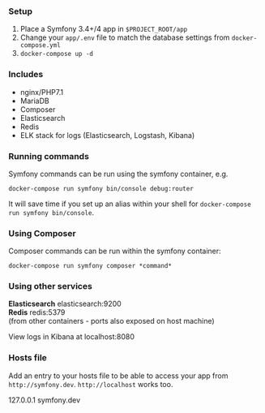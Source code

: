 ### Setup

1. Place a Symfony 3.4+/4 app in `$PROJECT_ROOT/app`
2. Change your `app/.env` file to match the database settings from `docker-compose.yml`
3. `docker-compose up -d`

### Includes

* nginx/PHP7.1
* MariaDB
* Composer
* Elasticsearch
* Redis
* ELK stack for logs (Elasticsearch, Logstash, Kibana)

### Running commands

Symfony commands can be run using the symfony container, e.g.

`docker-compose run symfony bin/console debug:router`

It will save time if you set up an alias within your shell for `docker-compose run symfony bin/console`.

### Using Composer

Composer commands can be run within the symfony container:

`docker-compose run symfony composer *command*`

### Using other services

**Elasticsearch** elasticsearch:9200  
**Redis** redis:5379  
(from other containers - ports also exposed on host machine)

View logs in Kibana at localhost:8080

### Hosts file

Add an entry to your hosts file to be able to access your app from `http://symfony.dev`. `http://localhost` works too.

127.0.0.1 symfony.dev
